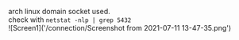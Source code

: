 arch linux domain socket used.  
check with `netstat -nlp | grep 5432`  
![Screen1]('/connection/Screenshot from 2021-07-11 13-47-35.png')